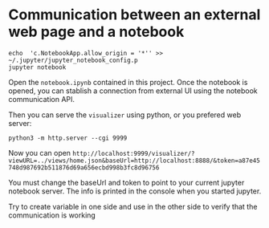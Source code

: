 # Communication between an external web page and a notebook

```
echo  'c.NotebookApp.allow_origin = '*'' >> ~/.jupyter/jupyter_notebook_config.p
jupyter notebook
```

Open the `notebook.ipynb` contained in this project. Once the notebook is opened, you can stablish a connection from external UI using the notebook communication API.

Then you can serve the `visualizer` using python, or you prefered web server:

```
python3 -m http.server --cgi 9999
```

Now you can open `http://localhost:9999/visualizer/?viewURL=../views/home.json&baseUrl=http://localhost:8888/&token=a87e45748d987692b511876d69a656ecbd998b3fc8d96756`

You must change the baseUrl and token to point to your current jupyter notebook server. The info is printed in the console when you started jupyter.

Try to create variable in one side and use in the other side to verify that the communication is working
